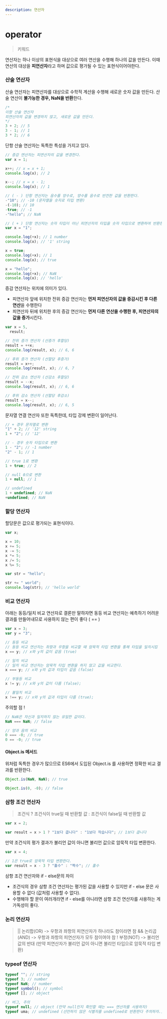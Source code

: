 ```yaml
---
description: 연산자
---
```


# operator

> 키워드

연산자는 하나 이상의 표현식을 대상으로 여러 연산을 수행해 하나의 값을 만든다.
이때 연산의 대상을 **피연산자**라고 하며 값으로 평가될 수 있는 표현식이어야한다.

### 산술 연산자

산술 연산자는 피연산자를 대상으로 수학적 계산을 수행해 새로운 숫자 값을 만든다.
산술 연산이 **불가능한 경우, NaN을 반환**한다.

```javascript
/* 
이항 산술 연산자
피연산자의 값을 변경하지 않고, 새로운 값을 만든다.
*/
3 + 2; // 5
3 - 1; // 1
3 * 2; // 6
```

단항 산술 연산자는 독특한 특성을 가지고 있다.

```javascript
// 증감 연산자는 피연산자의 값을 변경한다.
var x = 1;

x++; // x = x + 1;
console.log(x); // 2

x--; // x = x - 1;
console.log(x); // 1

// ( - ) 단항 연산자는 음수를 양수로, 양수를 음수로 반전한 값을 반환한다.
-"10"; // -10 (문자열을 숫자로 타입 변환)
-(-10); // 10
-true; // -1
-"hello"; // NaN

// ( + ) 단항 연산자는 숫자 타입이 아닌 피연산자의 타입을 숫자 타입으로 변환하여 반환한다.
var x = "1";

console.log(+x); // 1 number
console.log(x); // '1' string

x = true;
console.log(+x); // 1
console.log(x); // true

x = "hello";
console.log(+x); // NaN
console.log(x); // 'hello'
```

증감 연산자는 위치에 의미가 있다.

- 피연산자 앞에 위치한 전위 증감 연산자는 **먼저 피연산자의 값을 증감시킨 후 다른 연산**을 수행한다
- 피연산자 뒤에 위치한 후의 증감 연산자는 **먼저 다른 연산을 수행한 후, 피연산자의 값을 증가**시킨다.

```javascript
var x = 5,
  result;

// 전위 증가 연산자 (선증가 후할당)
result = ++x;
console.log(result, x); // 6, 6

// 후위 증가 연산자 (선할당 후증가)
result = x++;
console.log(result, x); // 6, 7

// 전위 감소 연산자 (선감소 후할당)
result = --x;
console.log(result, x); // 6, 6

// 후위 감소 연산자 (선할당 후감소)
result = x--;
console.log(result, x); // 6, 5
```

문자열 연결 연산자 또한 독특한데, 타입 강제 변환이 일어난다.

```javascript
// + 경우 문자열로 변환
"1" + 2; // '12' string
1 + "2"; // '12'

// - 경우 숫자 타입으로 변환
1 - "2"; // -1 number
"2" - 1; // 1

// true 1로 변환
1 + true; // 2

// null 0으로 변환
1 + null; // 1

// undefined
1 + undefined; // NaN
+undefined; // NaN
```

### 할당 연산자

할당문은 값으로 평가되는 표현식이다.

```javascript
var x;

x = 10;
x += 5;
x -= 5;
x *= 5;
x /= 5;
x %= 5;

var str = "hello";

str += " world";
console.log(str); // 'hello world'
```

### 비교 연산자

아래는 동등/일치 비교 연산자로 결론만 말하자면
동등 비교 연산자는 예측하기 어려운 결과를 만들어내므로 사용하지 않는 편이 좋다 ( == )

```javascript
var x = 3;
var y = "3";

// 동등 비교
// 동등 비교 연산자는 좌항과 우항을 비교할 때 암묵적 타입 변환을 통해 타입을 일치시킴
x == y; // x와 y의 값이 같음 (true)

// 일치 비교
// 일치 비교 연산자는 암묵적 타입 변환을 하지 않고 값을 비교한다.
x === y; // x와 y의 값과 타입이 같음 (false)

// 부동등 비교
x != y; // x와 y의 값이 다름 (false);

// 불일치 비교
x !== y; // x와 y의 값과 타입이 다름 (true);
```

주의할 점 !

```javascript
// NaN은 자신과 일치하지 않는 유일한 값이다.
NaN === NaN; // false

// 양과 음의 비교
0 === -0; // true
0 == -0; // true
```

#### Object.is 메서드

위처럼 독특한 경우가 많으므로 ES6에서 도입된 Object.is 를 사용하면 정확한 비교 결과를 반환한다.

```javascript
Object.is(NaN, NaN); // true

Object.is(0, -0); // false
```

### 삼항 조건 연산자

> 조건식 ? 조건식이 true일 때 반환할 값 : 조건식이 false일 때 반환할 값

```javascript
var x = 2;

var result = x > 1 ? "1보다 큽니다" : "1보다 작습니다"; // 1보다 큽니다
```

만약 조건식의 평가 결과가 불리언 값이 아니면 불리언 값으로 암묵적 타입 변환한다.

```javascript
var x = 4;

// 1은 true로 암묵적 타입 변환한다.
var result = x - 3 ? "홀수" : "짝수"; // 홀수
```

삼항 조건 연산자와 if - else문의 차이

- 조건식의 경우 삼항 조건 연산자는 평가된 값을 사용할 수 있지만 if - else 문은 사용할 수 없다 (값처럼 사용할 수 없다).
- 수행해야 할 문이 여러개라면 if - else를 아니라면 삼항 조건 연산자를 사용하는 게 가독성이 좋다.

### 논리 연산자

> || 논리합(OR) -> 우항과 좌항의 피연산자가 하나라도 참이라면 참
> && 논리곱(AND) -> 우항과 좌항의 피연산자가 모두 참이여야 참
> ! 부정(NOT) -> 불리언 값의 반대 (만약 피연산자가 불리언 값이 아니면 불리언 타입으로 암묵적 타입 변환)

### typeof 연산자

```javascript
typeof ""; // string
typeof 3; // number
typeof NaN; // number
typeof symbol(); // symbol
typeof []; // object

// 버그, 주의
typeof null; // object (만약 null인지 확인할 때는 === 연산자를 사용하자)
typeof uma; // undefined (선언하지 않은 식별자를 undefined로 반환한다 주의하자.)
```
